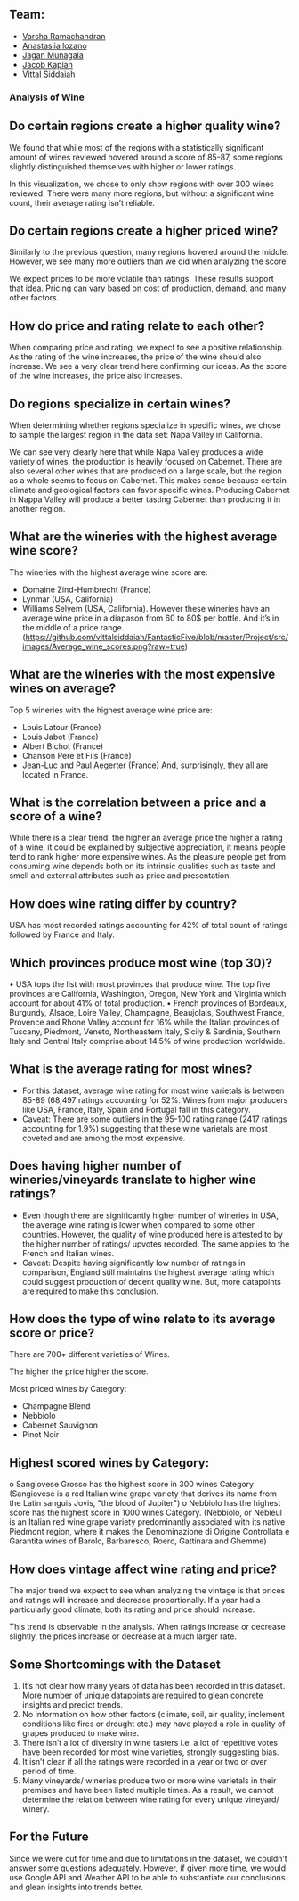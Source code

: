 ## Team:
* [Varsha Ramachandran](varsharcn@gmail.com)
* [Anastasiia lozano](alexis.filimonova@gmail.com)
* [Jagan Munagala](jagan1301@gmail.com)
* [Jacob Kaplan](j.kaplan814@yahoo.com)
* [Vittal Siddaiah](vittal.siddaiah@gmail.com)

### Analysis of Wine

## Do certain regions create a higher quality wine?	
We found that while most of the regions with a statistically significant amount of wines reviewed hovered around a score of 85-87, some regions slightly distinguished themselves with higher or lower ratings.

 
In this visualization, we chose to only show regions with over 300 wines reviewed. There were many more regions, but without a significant wine count, their average rating isn’t reliable.

## Do certain regions create a higher priced wine?
Similarly to the previous question, many regions hovered around the middle. However, we see many more outliers than we did when analyzing the score. 
 
We expect prices to be more volatile than ratings. These results support that idea. Pricing can vary based on cost of production, demand, and many other factors.

## How do price and rating relate to each other?
When comparing price and rating, we expect to see a positive relationship. As the rating of the wine increases, the price of the wine should also increase. 
We see a very clear trend here confirming our ideas. As the score of the wine increases, the price also increases.

## Do regions specialize in certain wines?
When determining whether regions specialize in specific wines, we chose to sample the largest region in the data set: Napa Valley in California.
 
We can see very clearly here that while Napa Valley produces a wide variety of wines, the production is heavily focused on Cabernet. There are also several other wines that are produced on a large scale, but the region as a whole seems to focus on Cabernet. This makes sense because certain climate and geological factors can favor specific wines. Producing Cabernet in Nappa Valley will produce a better tasting Cabernet than producing it in another region.

## What are the wineries with the highest average wine score?
The wineries with the highest average wine score are:
* Domaine Zind-Humbrecht (France)
* Lynmar (USA, California)
* Williams Selyem (USA, California).
However these wineries have an average wine price in a diapason from 60 to 80$ per bottle. And it’s in the middle of a price range.
(https://github.com/vittalsiddaiah/FantasticFive/blob/master/Project/src/images/Average_wine_scores.png?raw=true)

## What are the wineries with the most expensive wines on average?
Top 5 wineries with the highest average wine price are:
* Louis Latour (France)
* Louis Jabot (France)
* Albert Bichot (France)
* Chanson Pere et Fils (France)
* Jean-Luc and Paul Aegerter (France)
And, surprisingly, they all are located in France.
 


## What is the correlation between a price and a score of a wine?
While there is a clear trend: the higher an average price the higher a rating of a wine, it could be explained by subjective appreciation, it means people tend to rank higher more expensive wines. As the pleasure people get from consuming wine depends both on its intrinsic qualities such as taste and smell and external attributes such as price and presentation. 
 

## How does wine rating differ by country?
USA has most recorded ratings accounting for 42% of total count of ratings followed by France and Italy. 
 

## Which provinces produce most wine (top 30)?
•	USA tops the list with most provinces that produce wine. The top five provinces are California, Washington, Oregon, New York and Virginia which account for about 41% of total production. 
•	French provinces of Bordeaux, Burgundy, Alsace, Loire Valley, Champagne, Beaujolais, Southwest France, Provence and Rhone Valley account for 16% while the Italian provinces of Tuscany, Piedmont, Veneto, Northeastern Italy, Sicily & Sardinia, Southern Italy and Central Italy comprise about 14.5% of wine production worldwide.   
 

## What is the average rating for most wines?
* For this dataset, average wine rating for most wine varietals is between 85-89 (68,497 ratings accounting for 52%. Wines from major producers like USA, France, Italy, Spain and Portugal fall in this category. 
* Caveat: There are some outliers in the 95-100 rating range (2417 ratings accounting for 1.9%) suggesting that these wine varietals are most coveted and are among the most expensive.


 
## Does having higher number of wineries/vineyards translate to higher wine ratings?
* Even though there are significantly higher number of wineries in USA, the average wine rating is lower when compared to some other countries. However, the quality of wine produced here is attested to by the higher number of ratings/ upvotes recorded. The same applies to the French and Italian wines.
* Caveat: Despite having significantly low number of ratings in comparison, England still maintains the highest average rating which could suggest production of decent quality wine. But, more datapoints are required to make this conclusion. 
 
## How does the type of wine relate to its average score or price?

There are 700+ different varieties of Wines.

The higher the price higher the score.

Most priced wines by Category:

* Champagne Blend
* Nebbiolo
* Cabernet Sauvignon
* Pinot Noir

## Highest scored wines by Category:

o	Sangiovese Grosso has the highest score in 300 wines Category (Sangiovese is a red Italian wine grape variety that derives its name from the Latin sanguis Jovis, "the blood of Jupiter")
o	Nebbiolo has the highest score has the highest score in 1000 wines Category. (Nebbiolo, or Nebieul is an Italian red wine grape variety predominantly associated with its native Piedmont region, where it makes the Denominazione di Origine Controllata e Garantita wines of Barolo, Barbaresco, Roero, Gattinara and Ghemme)
 
 
 
## How does vintage affect wine rating and price?
The major trend we expect to see when analyzing the vintage is that prices and ratings will increase and decrease proportionally. If a year had a particularly good climate, both its rating and price should increase.
 

This trend is observable in the analysis. When ratings increase or decrease slightly, the prices increase or decrease at a much larger rate. 

## Some Shortcomings with the Dataset
1.	It’s not clear how many years of data has been recorded in this dataset. More number of unique datapoints are required to glean concrete insights and predict trends. 
2.	No information on how other factors (climate, soil, air quality, inclement conditions like fires or drought etc.) may have played a role in quality of grapes produced to make wine. 
3.	There isn’t a lot of diversity in wine tasters i.e. a lot of repetitive votes have been recorded for most wine varieties, strongly suggesting bias. 
4.	It isn’t clear if all the ratings were recorded in a year or two or over period of time.
5.	Many vineyards/ wineries produce two or more wine varietals in their premises and have been listed multiple times. As a result, we cannot determine the relation between wine rating for every unique vineyard/ winery. 

## For the Future
Since we were cut for time and due to limitations in the dataset, we couldn’t answer some questions adequately. However, if given more time, we would use Google API and Weather API to be able to substantiate our conclusions and glean insights into trends better. 

